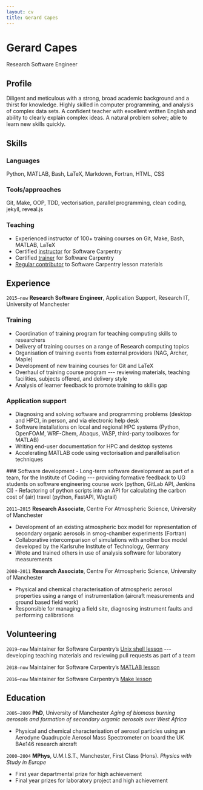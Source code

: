 ```yaml
---
layout: cv
title: Gerard Capes
---
```

# Gerard Capes
Research Software Engineer


## Profile

Diligent and meticulous with a strong, broad academic background and a thirst for knowledge.
Highly skilled in computer programming, and analysis of complex data sets.
A confident teacher with excellent written English and ability to clearly explain complex ideas.
A natural problem solver; able to learn new skills quickly.


## Skills

### Languages
Python, MATLAB, Bash, LaTeX, Markdown, Fortran, HTML, CSS

### Tools/approaches
Git, Make, OOP, TDD, vectorisation, parallel programming, clean coding, jekyll, reveal.js

### Teaching
- Experienced instructor of 100+ training courses on Git, Make, Bash, MATLAB, LaTeX
- Certified [instructor] for Software Carpentry
- Certified [trainer] for Software Carpentry
- [Regular contributor][shell-commits] to Software Carpentry lesson materials


## Experience
`2015–now`
**Research Software Engineer**, Application Support, Research IT, University of Manchester

### Training
- Coordination of training program for teaching computing skills to researchers
- Delivery of training courses on a range of Research computing topics
- Organisation of training events from external providers (NAG, Archer, Maple)
- Development of new training courses for Git and LaTeX
- Overhaul of training course program --- reviewing materials, teaching facilities, subjects offered, and delivery style
- Analysis of learner feedback to promote training to skills gap

### Application support
- Diagnosing and solving software and programming problems (desktop and HPC), in person, and via electronic help desk
- Software installations on local and regional HPC systems (Python, OpenFOAM, WRF-Chem, Abaqus, VASP, third-party toolboxes for MATLAB)
- Writing end-user documentation for HPC and desktop systems
- Accelerating MATLAB code using vectorisation and parallelisation techniques

<div style="page-break-after: always;"></div>
### Software development
- Long-term software development as part of a team, for the Institute of Coding ---
  providing formative feedback to UG students on software engineering course work (python, GitLab API, Jenkins CI)
- Refactoring of python scripts into an API for calculating the carbon cost of (air) travel (python, FastAPI, Wagtail)

`2011–2015`
**Research Associate**, Centre For Atmospheric Science, University of Manchester
- Development of an existing atmospheric box model for representation of secondary
organic aerosols in smog-chamber experiments (Fortran)
- Collaborative intercomparison of simulations with another box model developed by
the Karlsruhe Institute of Technology, Germany
- Wrote and trained others in use of analysis software for laboratory measurements

`2008–2011`
**Research Associate**, Centre For Atmospheric Science, University of Manchester
- Physical and chemical characterisation of atmospheric aerosol properties using a
range of instrumentation (aircraft measurements and ground based field work)
- Responsible for managing a field site, diagnosing instrument faults and performing
calibrations

## Volunteering
`2019–now`
Maintainer for Software Carpentry’s [Unix shell lesson][shell-lesson] --- developing teaching
materials and reviewing pull requests as part of a team

`2018–now`
Maintainer for Software Carpentry’s [MATLAB lesson][matlab-lesson]

`2016–now`
Maintainer for Software Carpentry’s [Make lesson][make-lesson]


## Education
`2005–2009`
**PhD**, University of Manchester
*Aging of biomass burning aerosols and formation of secondary organic aerosols over West Africa*

- Physical and chemical characterisation of aerosol particles using an Aerodyne
Quadrupole Aerosol Mass Spectrometer on board the UK BAe146 research aircraft

`2000–2004`
**MPhys**, U.M.I.S.T., Manchester, First Class (Hons).
*Physics with Study in Europe*

- First year departmental prize for high achievement
- Final year prizes for laboratory project and high achievement

[shell-lesson]: https://github.com/swcarpentry/shell-novice
[matlab-lesson]: https://github.com/swcarpentry/matlab-novice-inflammation/
[make-lesson]: https://github.com/swcarpentry/make-novice
[shell-commits]: https://github.com/swcarpentry/shell-novice/graphs/contributors
[instructor]: https://carpentries.org/community/#instructors
[trainer]: https://carpentries.org/community/#trainers
